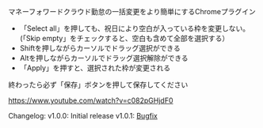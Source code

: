 マネーフォワードクラウド勤怠の一括変更をより簡単にするChromeプラグイン

- 「Select all」を押しても、祝日により空白が入っている枠を変更しない。(「Skip empty」をチェックすると、空白も含めて全部を選択する）
- Shiftを押しながらカーソルでドラッグ選択ができる
- Altを押しながらカーソルでドラッグ選択解除ができる
- 「Apply」を押すと、選択された枠が変更される

終わったら必ず「保存」ボタンを押して保存してください

https://www.youtube.com/watch?v=c082pGHjdF0

Changelog:
v1.0.0: Initial release
v1.0.1: [Bugfix](https://github.com/eigne/bulk-attendance-updater/pull/1)
